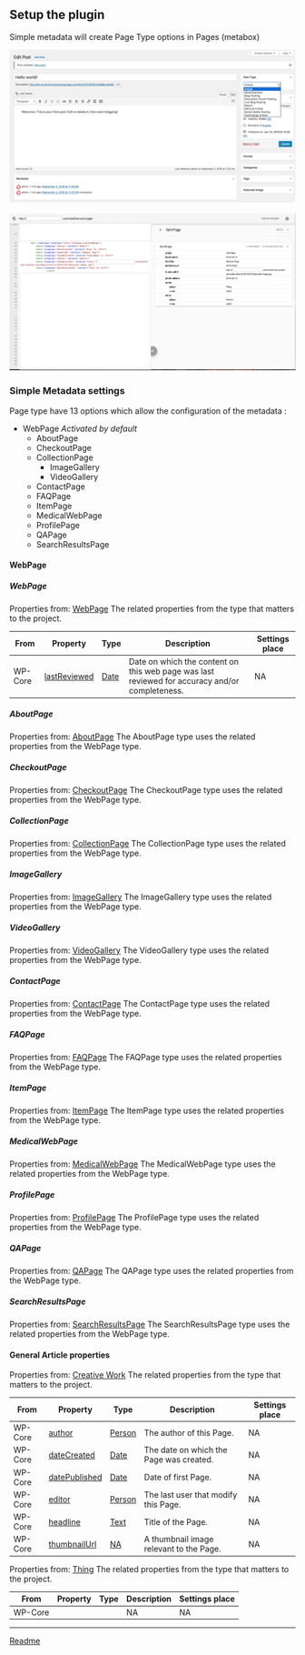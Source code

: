 ## Setup the plugin

Simple metadata will create Page Type options in Pages (metabox)

![settings post](/doc/images/settings-post.png)

![structured data page](/doc/images/structured-data-page.png)



### Simple Metadata settings
Page type have 13 options which allow the configuration of the metadata :
* WebPage *Activated by default*
  * AboutPage
  * CheckoutPage
  * CollectionPage
    * ImageGallery
    * VideoGallery
  * ContactPage
  * FAQPage
  * ItemPage
  * MedicalWebPage
  * ProfilePage
  * QAPage
  * SearchResultsPage

#### WebPage

##### WebPage

Properties from: [WebPage](https://schema.org/Article "https://schema.org/WebPage")
The related properties from the type that matters to the project.

| From | Property | Type | Description | Settings place |
| ---- | -------- |----- | ----------- | --------------
| WP-Core | [lastReviewed](https://schema.org/lastReviewed) | [Date](https://schema.org/Date) | 	Date on which the content on this web page was last reviewed for accuracy and/or completeness. | NA

##### AboutPage

Properties from: [AboutPage](https://schema.org/AboutPage "https://schema.org/AboutPage")
The AboutPage type uses the related properties from the WebPage type.

##### CheckoutPage

Properties from: [CheckoutPage](https://schema.org/CheckoutPage "https://schema.org/CheckoutPage")
The CheckoutPage type uses the related properties from the WebPage type.

##### CollectionPage

Properties from: [CollectionPage](https://schema.org/CollectionPage "https://schema.org/CollectionPage")
The CollectionPage type uses the related properties from the WebPage type.

##### ImageGallery

Properties from: [ImageGallery](https://schema.org/ImageGallery "https://schema.org/ImageGallery")
The ImageGallery type uses the related properties from the WebPage type.

##### VideoGallery

Properties from: [VideoGallery](https://schema.org/VideoGallery "https://schema.org/VideoGallery")
The VideoGallery type uses the related properties from the WebPage type.

##### ContactPage

Properties from: [ContactPage](https://schema.org/ContactPage "https://schema.org/ContactPage")
The ContactPage type uses the related properties from the WebPage type.

##### FAQPage

Properties from: [FAQPage](https://schema.org/FAQPage "https://schema.org/FAQPage")
The FAQPage type uses the related properties from the WebPage type.

##### ItemPage

Properties from: [ItemPage](https://schema.org/ItemPage "https://schema.org/ItemPage")
The ItemPage type uses the related properties from the WebPage type.

##### MedicalWebPage

Properties from: [MedicalWebPage](https://schema.org/MedicalWebPage "https://schema.org/MedicalWebPage")
The MedicalWebPage type uses the related properties from the WebPage type.

##### ProfilePage

Properties from: [ProfilePage](https://schema.org/ProfilePage "https://schema.org/ProfilePage")
The ProfilePage type uses the related properties from the WebPage type.

##### QAPage

Properties from: [QAPage](https://schema.org/QAPage "https://schema.org/QAPage")
The QAPage type uses the related properties from the WebPage type.

##### SearchResultsPage

Properties from: [SearchResultsPage](https://schema.org/SearchResultsPage "https://schema.org/SearchResultsPage")
The SearchResultsPage type uses the related properties from the WebPage type.

#### General Article properties

Properties from: [Creative Work](https://schema.org/CreativeWork "https://schema.org/CreativeWork")
The related properties from the type that matters to the project.

| From | Property | Type | Description | Settings place |
| ---- | -------- |----- | ----------- | --------------
| WP-Core | [author](https://schema.org/author) | [Person](https://schema.org/Person) | The author of this Page.  | NA
| WP-Core | [dateCreated](https://schema.org/dateCreated) | [Date](https://schema.org/Date) | The date on which the Page was created. | NA
| WP-Core | [datePublished](https://schema.org/datePublished) | [Date](https://schema.org/Date) | Date of first Page. | NA
| WP-Core | [editor](https://schema.org/editor) | [Person](https://schema.org/Person) | The last user that modify this Page.  | NA
| WP-Core | [headline](https://schema.org/headline) | [Text](https://schema.org/Text) | Title of the Page. | NA
| WP-Core | [thumbnailUrl](https://schema.org/thumbnailUrl) | [NA](https://schema.org/URL) | A thumbnail image relevant to the Page. | NA

Properties from: [Thing](https://schema.org/Thing "https://schema.org/Thing")
The related properties from the type that matters to the project.

| From | Property | Type | Description | Settings place |
| ---- | -------- |----- | ----------- | --------------
| WP-Core | []() | []() | 	NA | NA



---

[Readme](//Readme.md)
